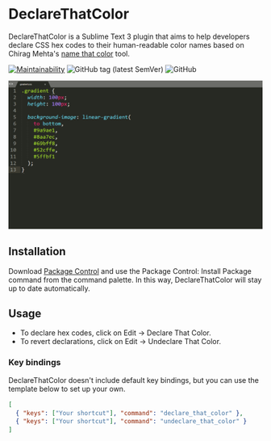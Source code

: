 # DeclareThatColor

DeclareThatColor is a Sublime Text 3 plugin that aims to help developers declare CSS hex codes to their human-readable color names based on Chirag Mehta's [name that color](http://chir.ag/projects/name-that-color/) tool.

[![Maintainability](https://api.codeclimate.com/v1/badges/dd17b74cb4a19b100fdb/maintainability)](https://codeclimate.com/github/bertdida/DeclareThatColor/maintainability) ![GitHub tag (latest SemVer)](https://img.shields.io/github/tag/bertdida/DeclareThatColor.svg) ![GitHub](https://img.shields.io/github/license/bertdida/DeclareThatColor.svg)

![preview](img/preview.gif)

## Installation
Download [Package Control](https://packagecontrol.io/) and use the Package Control: Install Package command from the command palette. In this way, DeclareThatColor will stay up to date automatically.

## Usage
- To declare hex codes, click on Edit → Declare That Color.
- To revert declarations, click on Edit → Undeclare That Color.

### Key bindings

DeclareThatColor doesn't include default key bindings, but you can use the template below to set up your own.

```json
[
  { "keys": ["Your shortcut"], "command": "declare_that_color" },
  { "keys": ["Your shortcut"], "command": "undeclare_that_color" }
]
```